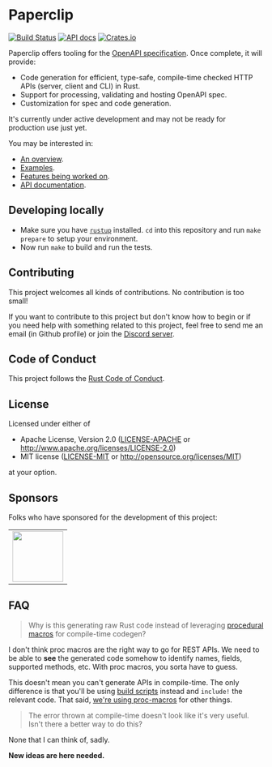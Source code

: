 # Paperclip

[![Build Status](https://api.travis-ci.org/wafflespeanut/paperclip.svg?branch=master)](https://travis-ci.org/wafflespeanut/paperclip)
[![API docs](https://img.shields.io/badge/docs-latest-blue.svg)](https://paperclip.waffles.space/paperclip)
[![Crates.io](https://img.shields.io/crates/v/paperclip.svg)](https://crates.io/crates/paperclip)

Paperclip offers tooling for the [OpenAPI specification](https://github.com/OAI/OpenAPI-Specification/). Once complete, it will provide:

- Code generation for efficient, type-safe, compile-time checked HTTP APIs (server, client and CLI) in Rust.
- Support for processing, validating and hosting OpenAPI spec.
- Customization for spec and code generation.

It's currently under active development and may not be ready for production use just yet.

You may be interested in:

 - [An overview](https://paperclip.waffles.space/).
 - [Examples](https://paperclip.waffles.space/examples.html).
 - [Features being worked on](https://github.com/wafflespeanut/paperclip/projects).
 - [API documentation](https://paperclip.waffles.space/paperclip).

## Developing locally

 - Make sure you have [`rustup`](https://rustup.rs/) installed. `cd` into this repository and run `make prepare` to setup your environment.
 - Now run `make` to build and run the tests.

## Contributing

This project welcomes all kinds of contributions. No contribution is too small!

If you want to contribute to this project but don't know how to begin or if you need help with something related to this project, feel free to send me an email (in Github profile) or join the [Discord server](https://discord.gg/PPu4Dhj).

## Code of Conduct

This project follows the [Rust Code of Conduct](https://www.rust-lang.org/policies/code-of-conduct).

## License

Licensed under either of

- Apache License, Version 2.0 ([LICENSE-APACHE](LICENSE-APACHE) or http://www.apache.org/licenses/LICENSE-2.0)
- MIT license ([LICENSE-MIT](LICENSE-MIT) or http://opensource.org/licenses/MIT)

at your option.

## Sponsors

Folks who have sponsored for the development of this project:

<table>
  <tr>
    <td><a href="https://offscale.io"><img src="https://avatars1.githubusercontent.com/u/11748352" width="100"></a>
  </tr>
</table>

## FAQ

> Why is this generating raw Rust code instead of leveraging [procedural macros](https://doc.rust-lang.org/reference/procedural-macros.html) for compile-time codegen?

I don't think proc macros are the right way to go for REST APIs. We need to be able to **see** the generated code somehow to identify names, fields, supported methods, etc. With proc macros, you sorta have to guess.

This doesn't mean you can't generate APIs in compile-time. The only difference is that you'll be using [build scripts](https://paperclip.waffles.space/build-script.html) instead and `include!` the relevant code. That said, [we're using proc-macros](./macros) for other things.

> The error thrown at compile-time doesn't look like it's very useful. Isn't there a better way to do this?

None that I can think of, sadly.

**New ideas are here needed.**
